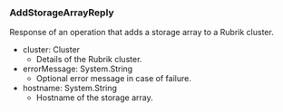 ### AddStorageArrayReply
Response of an operation that adds a storage array to a Rubrik cluster.

- cluster: Cluster
  - Details of the Rubrik cluster.
- errorMessage: System.String
  - Optional error message in case of failure.
- hostname: System.String
  - Hostname of the storage array.
